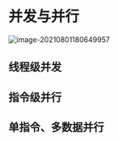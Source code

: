 # 并发与并行

![image-20210801180649957](C:\Users\94125\AppData\Roaming\Typora\typora-user-images\image-20210801180649957.png)



## 线程级并发





## 指令级并行





## 单指令、多数据并行



